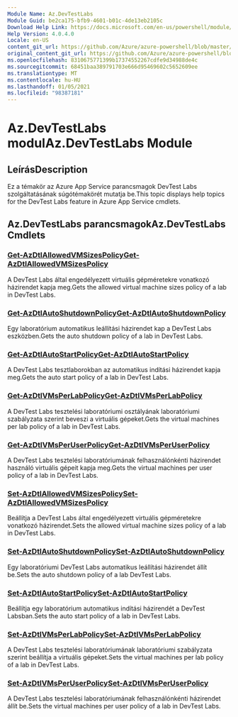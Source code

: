 ```yaml
---
Module Name: Az.DevTestLabs
Module Guid: be2ca175-bfb9-4601-b01c-4de13eb2105c
Download Help Link: https://docs.microsoft.com/en-us/powershell/module/az.devtestlabs
Help Version: 4.0.4.0
Locale: en-US
content_git_url: https://github.com/Azure/azure-powershell/blob/master/src/DevTestLabs/DevTestLabs/help/Az.DevTestLabs.md
original_content_git_url: https://github.com/Azure/azure-powershell/blob/master/src/DevTestLabs/DevTestLabs/help/Az.DevTestLabs.md
ms.openlocfilehash: 8310675771399b17374552267cdfe9d34988de4c
ms.sourcegitcommit: 68451baa389791703e666d95469602c5652609ee
ms.translationtype: MT
ms.contentlocale: hu-HU
ms.lasthandoff: 01/05/2021
ms.locfileid: "98387181"
---
```

# <span data-ttu-id="03cfa-101">Az.DevTestLabs modul</span><span class="sxs-lookup"><span data-stu-id="03cfa-101">Az.DevTestLabs Module</span></span>
## <span data-ttu-id="03cfa-102">Leírás</span><span class="sxs-lookup"><span data-stu-id="03cfa-102">Description</span></span>
<span data-ttu-id="03cfa-103">Ez a témakör az Azure App Service parancsmagok DevTest Labs szolgáltatásának súgótémakörét mutatja be.</span><span class="sxs-lookup"><span data-stu-id="03cfa-103">This topic displays help topics for the DevTest Labs feature in Azure App Service cmdlets.</span></span>

## <span data-ttu-id="03cfa-104">Az.DevTestLabs parancsmagok</span><span class="sxs-lookup"><span data-stu-id="03cfa-104">Az.DevTestLabs Cmdlets</span></span>
### [<span data-ttu-id="03cfa-105">Get-AzDtlAllowedVMSizesPolicy</span><span class="sxs-lookup"><span data-stu-id="03cfa-105">Get-AzDtlAllowedVMSizesPolicy</span></span>](Get-AzDtlAllowedVMSizesPolicy.md)
<span data-ttu-id="03cfa-106">A DevTest Labs által engedélyezett virtuális gépméretekre vonatkozó házirendet kapja meg.</span><span class="sxs-lookup"><span data-stu-id="03cfa-106">Gets the allowed virtual machine sizes policy of a lab in DevTest Labs.</span></span>

### [<span data-ttu-id="03cfa-107">Get-AzDtlAutoShutdownPolicy</span><span class="sxs-lookup"><span data-stu-id="03cfa-107">Get-AzDtlAutoShutdownPolicy</span></span>](Get-AzDtlAutoShutdownPolicy.md)
<span data-ttu-id="03cfa-108">Egy laboratórium automatikus leállítási házirendet kap a DevTest Labs eszközben.</span><span class="sxs-lookup"><span data-stu-id="03cfa-108">Gets the auto shutdown policy of a lab in DevTest Labs.</span></span>

### [<span data-ttu-id="03cfa-109">Get-AzDtlAutoStartPolicy</span><span class="sxs-lookup"><span data-stu-id="03cfa-109">Get-AzDtlAutoStartPolicy</span></span>](Get-AzDtlAutoStartPolicy.md)
<span data-ttu-id="03cfa-110">A DevTest Labs tesztlaborokban az automatikus indítási házirendet kapja meg.</span><span class="sxs-lookup"><span data-stu-id="03cfa-110">Gets the auto start policy of a lab in DevTest Labs.</span></span>

### [<span data-ttu-id="03cfa-111">Get-AzDtlVMsPerLabPolicy</span><span class="sxs-lookup"><span data-stu-id="03cfa-111">Get-AzDtlVMsPerLabPolicy</span></span>](Get-AzDtlVMsPerLabPolicy.md)
<span data-ttu-id="03cfa-112">A DevTest Labs tesztelési laboratóriumi osztályának laboratóriumi szabályzata szerint beveszi a virtuális gépeket.</span><span class="sxs-lookup"><span data-stu-id="03cfa-112">Gets the virtual machines per lab policy of a lab in DevTest Labs.</span></span>

### [<span data-ttu-id="03cfa-113">Get-AzDtlVMsPerUserPolicy</span><span class="sxs-lookup"><span data-stu-id="03cfa-113">Get-AzDtlVMsPerUserPolicy</span></span>](Get-AzDtlVMsPerUserPolicy.md)
<span data-ttu-id="03cfa-114">A DevTest Labs tesztelési laboratóriumának felhasználónkénti házirendet használó virtuális gépeit kapja meg.</span><span class="sxs-lookup"><span data-stu-id="03cfa-114">Gets the virtual machines per user policy of a lab in DevTest Labs.</span></span>

### [<span data-ttu-id="03cfa-115">Set-AzDtlAllowedVMSizesPolicy</span><span class="sxs-lookup"><span data-stu-id="03cfa-115">Set-AzDtlAllowedVMSizesPolicy</span></span>](Set-AzDtlAllowedVMSizesPolicy.md)
<span data-ttu-id="03cfa-116">Beállítja a DevTest Labs által engedélyezett virtuális gépméretekre vonatkozó házirendet.</span><span class="sxs-lookup"><span data-stu-id="03cfa-116">Sets the allowed virtual machine sizes policy of a lab in DevTest Labs.</span></span>

### [<span data-ttu-id="03cfa-117">Set-AzDtlAutoShutdownPolicy</span><span class="sxs-lookup"><span data-stu-id="03cfa-117">Set-AzDtlAutoShutdownPolicy</span></span>](Set-AzDtlAutoShutdownPolicy.md)
<span data-ttu-id="03cfa-118">Egy laboratóriumi DevTest Labs automatikus leállítási házirendet állít be.</span><span class="sxs-lookup"><span data-stu-id="03cfa-118">Sets the auto shutdown policy of a lab DevTest Labs.</span></span>

### [<span data-ttu-id="03cfa-119">Set-AzDtlAutoStartPolicy</span><span class="sxs-lookup"><span data-stu-id="03cfa-119">Set-AzDtlAutoStartPolicy</span></span>](Set-AzDtlAutoStartPolicy.md)
<span data-ttu-id="03cfa-120">Beállítja egy laboratórium automatikus indítási házirendét a DevTest Labsban.</span><span class="sxs-lookup"><span data-stu-id="03cfa-120">Sets the auto start policy of a lab in DevTest Labs.</span></span>

### [<span data-ttu-id="03cfa-121">Set-AzDtlVMsPerLabPolicy</span><span class="sxs-lookup"><span data-stu-id="03cfa-121">Set-AzDtlVMsPerLabPolicy</span></span>](Set-AzDtlVMsPerLabPolicy.md)
<span data-ttu-id="03cfa-122">A DevTest Labs tesztelési laboratóriumának laboratóriumi szabályzata szerint beállítja a virtuális gépeket.</span><span class="sxs-lookup"><span data-stu-id="03cfa-122">Sets the virtual machines per lab policy of a lab in DevTest Labs.</span></span>

### [<span data-ttu-id="03cfa-123">Set-AzDtlVMsPerUserPolicy</span><span class="sxs-lookup"><span data-stu-id="03cfa-123">Set-AzDtlVMsPerUserPolicy</span></span>](Set-AzDtlVMsPerUserPolicy.md)
<span data-ttu-id="03cfa-124">A DevTest Labs tesztelési laboratóriumának felhasználónkénti házirendet állít be.</span><span class="sxs-lookup"><span data-stu-id="03cfa-124">Sets the virtual machines per user policy of a lab in DevTest Labs.</span></span>

